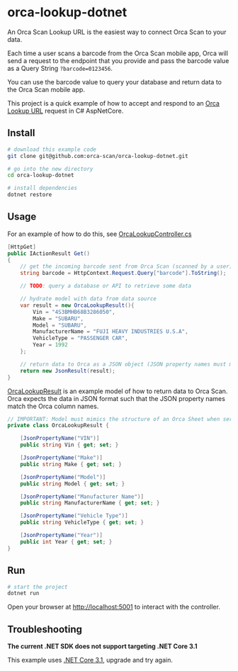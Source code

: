 # orca-lookup-dotnet

An Orca Scan Lookup URL is the easiest way to connect Orca Scan to your data.

Each time a user scans a barcode from the Orca Scan mobile app, Orca will send a request to the endpoint that you provide and pass the barcode value as a Query String `?barcode=0123456`.

You can use the barcode value to query your database and return data to the Orca Scan mobile app.

This project is a quick example of how to accept and respond to an [Orca Lookup URL](https://orcascan.com/docs/api/lookup-url) request in C# AspNetCore.

## Install

```bash
# download this example code
git clone git@github.com:orca-scan/orca-lookup-dotnet.git

# go into the new directory
cd orca-lookup-dotnet

# install dependencies
dotnet restore
```

## Usage

For an example of how to do this, see [OrcaLookupController.cs](/Controllers/OrcaLookupController.cs)

```csharp
[HttpGet]
public IActionResult Get()
{
    // get the incoming barcode sent from Orca Scan (scanned by a user)
    string barcode = HttpContext.Request.Query["barcode"].ToString();

    // TODO: query a database or API to retrieve some data

    // hydrate model with data from data source
    var result = new OrcaLookupResult(){
        Vin = "4S3BMHB68B3286050",
        Make = "SUBARU",
        Model = "SUBARU",
        ManufacturerName = "FUJI HEAVY INDUSTRIES U.S.A",
        VehicleType = "PASSENGER CAR",
        Year = 1992
    };

    // return data to Orca as a JSON object (JSON property names must match orca sheet column names!)
    return new JsonResult(result);
}
```

[OrcaLookupResult](/Controllers/OrcaLookupController.cs) is an example model of how to return data to Orca Scan. Orca expects the data in JSON format such that the JSON property names match the Orca column names.

```csharp
// IMPORTANT: Model must mimics the structure of an Orca Sheet when serialised
private class OrcaLookupResult {

    [JsonPropertyName("VIN")]
    public string Vin { get; set; }

    [JsonPropertyName("Make")]
    public string Make { get; set; }

    [JsonPropertyName("Model")]
    public string Model { get; set; }

    [JsonPropertyName("Manufacturer Name")]
    public string ManufacturerName { get; set; }

    [JsonPropertyName("Vehicle Type")]
    public string VehicleType { get; set; }

    [JsonPropertyName("Year")]
    public int Year { get; set; }
}
```

## Run

```bash
# start the project
dotnet run
```

Open your browser at [http://localhost:5001](http://localhost:5001) to interact with the controller.

## Troubleshooting

**The current .NET SDK does not support targeting .NET Core 3.1**

This example uses [.NET Core 3.1](https://dotnet.microsoft.com/download/dotnet-core/3.1), upgrade and try again.

